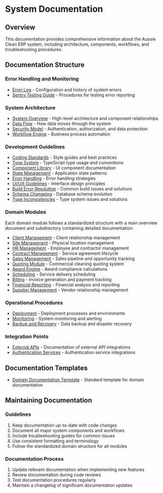 
# System Documentation

## Overview
This documentation provides comprehensive information about the Aussie Clean ERP system, including architecture, components, workflows, and troubleshooting procedures.

## Documentation Structure

### Error Handling and Monitoring
- [Error Log](./ERROR_LOG.md) - Configuration and history of system errors
- [Sentry Testing Guide](./sentry-test.md) - Procedures for testing error reporting

### System Architecture
- [System Overview](./architecture/OVERVIEW.md) - High-level architecture and component relationships
- [Data Flow](./architecture/DATA_FLOW.md) - How data moves through the system
- [Security Model](./architecture/SECURITY.md) - Authentication, authorization, and data protection
- [Workflow Engine](./architecture/WORKFLOW_ENGINE.md) - Business process automation

### Development Guidelines
- [Coding Standards](./development/CODING_STANDARDS.md) - Style guides and best practices
- [Type System](./development/TYPE_SYSTEM.md) - TypeScript type usage and conventions
- [Component Library](./development/COMPONENT_LIBRARY.md) - UI component documentation
- [State Management](./development/STATE_MANAGEMENT.md) - Application state patterns
- [Error Handling](./development/ERROR_HANDLING.md) - Error handling strategies
- [UI/UX Guidelines](./development/UI_UX_GUIDELINES.md) - Interface design principles
- [Build Error Resolution](./development/BUILD_ERROR_RESOLUTION.md) - Common build issues and solutions
- [Schema Changelog](./development/SCHEMA_CHANGELOG.md) - Database schema evolution
- [Type Inconsistencies](./development/TYPE_INCONSISTENCIES.md) - Type system issues and solutions

### Domain Modules
Each domain module follows a standardized structure with a main overview document and subdirectory containing detailed documentation:

- [Client Management](./domains/CLIENT_MANAGEMENT.md) - Client relationship management
- [Site Management](./domains/SITE_MANAGEMENT.md) - Physical location management
- [HR Management](./domains/HR_MANAGEMENT.md) - Employee and contractor management
- [Contract Management](./domains/CONTRACT_MANAGEMENT.md) - Service agreement lifecycle
- [Sales Management](./domains/SALES_MODULE.md) - Sales pipeline and opportunity tracking
- [Quoting Module](./domains/QUOTING_MODULE.md) - Commercial cleaning quoting system
- [Award Engine](./domains/AWARD_ENGINE.md) - Award compliance calculations
- [Scheduling](./domains/SCHEDULING.md) - Service delivery scheduling
- [Billing](./domains/BILLING.md) - Invoice generation and payment tracking
- [Financial Reporting](./domains/FINANCIAL_REPORTING.md) - Financial analysis and reporting
- [Supplier Management](./domains/SUPPLIER_MANAGEMENT.md) - Vendor relationship management

### Operational Procedures
- [Deployment](./operations/DEPLOYMENT.md) - Deployment processes and environments
- [Monitoring](./operations/MONITORING.md) - System monitoring and alerting
- [Backup and Recovery](./operations/BACKUP_RECOVERY.md) - Data backup and disaster recovery

### Integration Points
- [External APIs](./integrations/EXTERNAL_APIS.md) - Documentation of external API integrations
- [Authentication Services](./integrations/AUTHENTICATION.md) - Authentication service integrations

## Documentation Templates
- [Domain Documentation Template](./templates/DOMAIN_TEMPLATE.md) - Standard template for domain documentation

## Maintaining Documentation

### Guidelines
1. Keep documentation up-to-date with code changes
2. Document all major system components and workflows
3. Include troubleshooting guides for common issues
4. Use consistent formatting and terminology
5. Follow the standardized domain structure for all modules

### Documentation Process
1. Update relevant documentation when implementing new features
2. Review documentation during code reviews
3. Test documentation procedures regularly
4. Maintain a changelog of significant documentation updates

